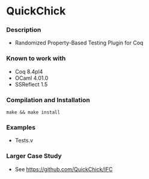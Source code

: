 QuickChick
==========

### Description
 
  - Randomized Property-Based Testing Plugin for Coq

### Known to work with

  - Coq 8.4pl4
  - OCaml 4.01.0
  - SSReflect 1.5

### Compilation and Installation

    make && make install

### Examples

  - Tests.v

### Larger Case Study

  - See https://github.com/QuickChick/IFC
